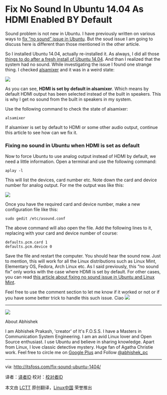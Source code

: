 Fix No Sound In Ubuntu 14.04 As HDMI Enabled BY Default
================================================================================
Sound problem is not new in Ubuntu. I have previously written on various ways to [fix “no sound” issue in Ubuntu][1]. But the soud issue I am going to discuss here is different than those mentioned in the other article.

So I installed Ubuntu 14.04, actually re-installed it. As always, I did all those [things to do after a fresh install of Ubuntu 14.04][2]. And than I realized that the system had no sound. While investigating the issue I found one strange thing. I checked [alsamixer][3] and it was in a weird state:

![](http://itsfoss.itsfoss.netdna-cdn.com/wp-content/uploads/2014/06/alsamixer_Set_HDMI_Default.jpeg)

As you can see, **HDMI is set by default in alsamixer**. Which means by default HDMI output has been selected instead of the built in speakers. This is why I get no sound from the built in speakers in my system.

Use the following command to check the state of alsamixer:

    alsamixer

If alsamixer is set by default to HDMI or some other audio output, continue this article to see how can we fix it.

### Fixing no sound in Ubuntu when HDMI is set as default ###

Now to force Ubuntu to use analog output instead of HDMI by default, we need a little information. Open a terminal and use the following command:

    aplay -l

This will list the devices, card number etc. Note down the card and device number for analog output. For me the output was like this:

![](http://itsfoss.itsfoss.netdna-cdn.com/wp-content/uploads/2014/07/AlsaMixer_List_Device.jpeg)

Once you have the required card and device number, make a new configuration file like this:

    sudo gedit /etc/asound.conf

The above command will also open the file. Add the following lines to it, replacing with your card and device number of course:

    defaults.pcm.card 1
    defaults.pcm.device 0

Save the file and restart the computer. You should hear the sound now. Just to mention, this will work for all the Linux distributions such as Linux Mint, Elementary OS, Fedora, Arch Linux etc. As I said previously, this “no sound fix” only works with the case where HDMI is set by default. For other cases, you can read [this article about fixing no sound issue in Ubuntu and Linux Mint][4].

Feel free to use the comment section to let me know if it worked or not or if you have some better trick to handle this such issue. Ciao ![](http://itsfoss.itsfoss.netdna-cdn.com/wp-includes/images/smilies/icon_smile.gif)

----------

![](http://1.gravatar.com/avatar/20749c268f5d3e4d2c785499eb6a17c0?s=100&r=pg&d=mm)

About Abhishek

I am Abhishek Prakash, 'creator' of It's F.O.S.S. I have a Masters in Communication System Engineering. I am an avid Linux lover and Open Source enthusiast. I use Ubuntu and believe in sharing knowledge. Apart from Linux, I love classic detective mystery. Huge fan of Agatha Christie work. Feel free to circle me on [Google Plus][g] and Follow [@abhishek_pc][t]

--------------------------------------------------------------------------------

via: http://itsfoss.com/fix-sound-ubuntu-1404/

译者：[译者ID](https://github.com/译者ID) 校对：[校对者ID](https://github.com/校对者ID)

本文由 [LCTT](https://github.com/LCTT/TranslateProject) 原创翻译，[Linux中国](http://linux.cn/) 荣誉推出

[1]:http://itsfoss.com/fix-sound-ubuntu-1304-quick-tip/
[2]:http://itsfoss.com/things-to-do-after-installing-ubuntu-14-04/
[3]:http://en.wikipedia.org/wiki/Alsamixer
[4]:http://itsfoss.com/fix-sound-ubuntu-1304-quick-tip/
[g]:https://plus.google.com/u/0/110180944531110746460
[t]:https://twitter.com/abhishek_pc